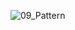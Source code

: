 ![09_Pattern](https://github.com/GautamiShetty/Cpp/assets/95223703/10c65bf6-eb18-48f6-a5ad-274772fa47a0)
